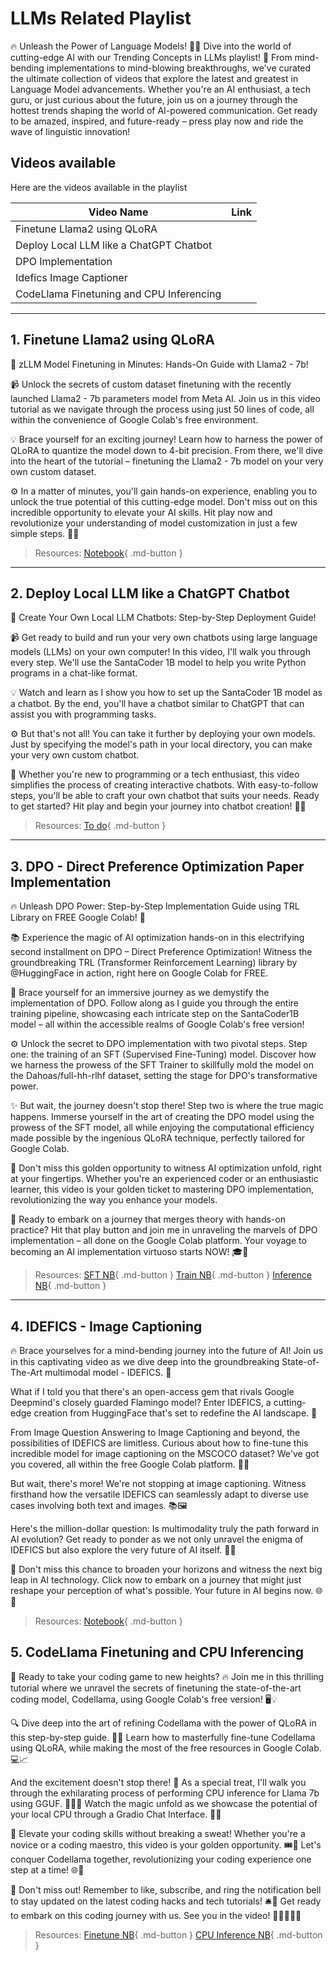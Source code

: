 # LLMs Related Playlist

🔥 Unleash the Power of Language Models! 💬✨ Dive into the world of cutting-edge AI with our Trending Concepts in LLMs playlist! 🚀 From mind-bending implementations to mind-blowing breakthroughs, we've curated the ultimate collection of videos that explore the latest and greatest in Language Model advancements. Whether you're an AI enthusiast, a tech guru, or just curious about the future, join us on a journey through the hottest trends shaping the world of AI-powered communication. Get ready to be amazed, inspired, and future-ready – press play now and ride the wave of linguistic innovation! 


## Videos available
Here are the videos available in the playlist

|Video Name|Link|
|--------|------|
|Finetune Llama2 using QLoRA|
|Deploy Local LLM like a ChatGPT Chatbot|
|DPO Implementation|
|Idefics Image Captioner|
|CodeLlama Finetuning and CPU Inferencing|

---
## 1. Finetune Llama2 using QLoRA


🚀 zLLM Model Finetuning in Minutes: Hands-On Guide with Llama2 - 7b!

📹 Unlock the secrets of custom dataset finetuning with the recently launched Llama2 - 7b parameters model from Meta AI. Join us in this video tutorial as we navigate through the process using just 50 lines of code, all within the convenience of Google Colab's free environment.

💡 Brace yourself for an exciting journey! Learn how to harness the power of QLoRA to quantize the model down to 4-bit precision. From there, we'll dive into the heart of the tutorial – finetuning the Llama2 - 7b model on your very own custom dataset.

⚙️ In a matter of minutes, you'll gain hands-on experience, enabling you to unlock the true potential of this cutting-edge model. Don't miss out on this incredible opportunity to elevate your AI skills. Hit play now and revolutionize your understanding of model customization in just a few simple steps. 🌈🤖


> Resources: [Notebook](res/llmsrelated/001-finetune-llama2/Finetune_LLamA.ipynb){ .md-button }

---
## 2. Deploy Local LLM like a ChatGPT Chatbot


🚀 Create Your Own Local LLM Chatbots: Step-by-Step Deployment Guide!

📹 Get ready to build and run your very own chatbots using large language models (LLMs) on your own computer! In this video, I'll walk you through every step. We'll use the SantaCoder 1B model to help you write Python programs in a chat-like format.

💡 Watch and learn as I show you how to set up the SantaCoder 1B model as a chatbot. By the end, you'll have a chatbot similar to ChatGPT that can assist you with programming tasks.

⚙️ But that's not all! You can take it further by deploying your own models. Just by specifying the model's path in your local directory, you can make your very own custom chatbot.

🌟 Whether you're new to programming or a tech enthusiast, this video simplifies the process of creating interactive chatbots. With easy-to-follow steps, you'll be able to craft your own chatbot that suits your needs. Ready to get started? Hit play and begin your journey into chatbot creation! 🤖🚀


> Resources: [To do](res/llmsrelated/002-deloy-local-llm/todo.txt){ .md-button }

---
## 3. DPO - Direct Preference Optimization Paper Implementation

🔥 Unleash DPO Power: Step-by-Step Implementation Guide using TRL Library on FREE Google Colab! 🚀

📚 Experience the magic of AI optimization hands-on in this electrifying second installment on DPO – Direct Preference Optimization! Witness the groundbreaking TRL (Transformer Reinforcement Learning) library by @HuggingFace in action, right here on Google Colab for FREE.

🌟 Brace yourself for an immersive journey as we demystify the implementation of DPO. Follow along as I guide you through the entire training pipeline, showcasing each intricate step on the SantaCoder1B model – all within the accessible realms of Google Colab's free version!

⚙️ Unlock the secret to DPO implementation with two pivotal steps. Step one: the training of an SFT (Supervised Fine-Tuning) model. Discover how we harness the prowess of the SFT Trainer to skillfully mold the model on the Dahoas/full-hh-rlhf dataset, setting the stage for DPO's transformative power.

✨ But wait, the journey doesn't stop there! Step two is where the true magic happens. Immerse yourself in the art of creating the DPO model using the prowess of the SFT model, all while enjoying the computational efficiency made possible by the ingenious QLoRA technique, perfectly tailored for Google Colab.

🚀 Don't miss this golden opportunity to witness AI optimization unfold, right at your fingertips. Whether you're an experienced coder or an enthusiastic learner, this video is your golden ticket to mastering DPO implementation, revolutionizing the way you enhance your models.

🌈 Ready to embark on a journey that merges theory with hands-on practice? Hit that play button and join me in unraveling the marvels of DPO implementation – all done on the Google Colab platform. Your voyage to becoming an AI implementation virtuoso starts NOW! 🎓🤖



> Resources: [SFT NB](res/nlpresearchpapers/003_DPO_Implementation/DPO_Part1_SFT.ipynb){ .md-button } [Train NB](res/nlpresearchpapers/003_DPO_Implementation/DPO_Part2_DPO.ipynb){ .md-button } [Inference NB](res/nlpresearchpapers/003_DPO_Implementation/DPO_Part3_Inference.ipynb){ .md-button }

---
## 4. IDEFICS - Image Captioning

🔥 Brace yourselves for a mind-bending journey into the future of AI! Join us in this captivating video as we dive deep into the groundbreaking State-of-The-Art multimodal model - IDEFICS. 🌌

What if I told you that there's an open-access gem that rivals Google Deepmind's closely guarded Flamingo model? Enter IDEFICS, a cutting-edge creation from HuggingFace that's set to redefine the AI landscape. 🚀

From Image Question Answering to Image Captioning and beyond, the possibilities of IDEFICS are limitless. Curious about how to fine-tune this incredible model for image captioning on the MSCOCO dataset? We've got you covered, all within the free Google Colab platform. 📸✨

But wait, there's more! We're not stopping at image captioning. Witness firsthand how the versatile IDEFICS can seamlessly adapt to diverse use cases involving both text and images. 📚🖼️

Here's the million-dollar question: Is multimodality truly the path forward in AI evolution? Get ready to ponder as we not only unravel the enigma of IDEFICS but also explore the very future of AI itself. 🤖🔮

🔔 Don't miss this chance to broaden your horizons and witness the next big leap in AI technology. Click now to embark on a journey that might just reshape your perception of what's possible. Your future in AI begins now. 🌐🚀


> Resources: [Notebook](res/llmsrelated/004-idefics/notes.ipynb){ .md-button }

## 5. CodeLlama Finetuning and CPU Inferencing

🚀 Ready to take your coding game to new heights? 🔥 Join me in this thrilling tutorial where we unravel the secrets of finetuning the state-of-the-art coding model, Codellama, using Google Colab's free version! 🖥️💡

🔍 Dive deep into the art of refining Codellama with the power of QLoRA in this step-by-step guide. 🎨✨ Learn how to masterfully fine-tune Codellama using QLoRA, while making the most of the free resources in Google Colab. 💻📈

And the excitement doesn't stop there! 🌟 As a special treat, I'll walk you through the exhilarating process of performing CPU inference for Llama 7b using GGUF. 🦙💨💼 Watch the magic unfold as we showcase the potential of your local CPU through a Gradio Chat Interface. 🎉🤖

💯 Elevate your coding skills without breaking a sweat! Whether you're a novice or a coding maestro, this video is your golden opportunity. 🎟️🔑 Let's conquer Codellama together, revolutionizing your coding experience one step at a time! 🌐📝

🔔 Don't miss out! Remember to like, subscribe, and ring the notification bell to stay updated on the latest coding hacks and tech tutorials! 🛎️🔗 Get ready to embark on this coding journey with us. See you in the video! 🚀👨‍💻👩‍💻

> Resources: [Finetune NB](res/llmsrelated/005-codellama/Finetune_CodeLLamA_with_inference.ipynb){ .md-button } [CPU Inference NB](res/llmsrelated/005-codellama/app.ipynb){ .md-button }